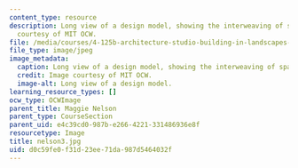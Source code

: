 ```yaml
---
content_type: resource
description: Long view of a design model, showing the interweaving of spaces. Image
  courtesy of MIT OCW.
file: /media/courses/4-125b-architecture-studio-building-in-landscapes-fall-2005/d0c59fe0f31d23ee71da987d5464032f_nelson3.jpg
file_type: image/jpeg
image_metadata:
  caption: Long view of a design model, showing the interweaving of spaces.
  credit: Image courtesy of MIT OCW.
  image-alt: Long view of a design model.
learning_resource_types: []
ocw_type: OCWImage
parent_title: Maggie Nelson
parent_type: CourseSection
parent_uid: e4c39cd0-987b-e266-4221-331486936e8f
resourcetype: Image
title: nelson3.jpg
uid: d0c59fe0-f31d-23ee-71da-987d5464032f
---
```

